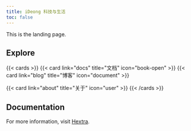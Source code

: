 ```yaml
---
title: iDeong 科技与生活
toc: false
---
```




This is the landing page.

## Explore

{{< cards >}}
  {{< card link="docs" title="文档" icon="book-open" >}}
  {{< card link="blog" title="博客" icon="document" >}}

  {{< card link="about" title="关于" icon="user" >}}
{{< /cards >}}

## Documentation

For more information, visit [Hextra](https://imfing.github.io/hextra).

